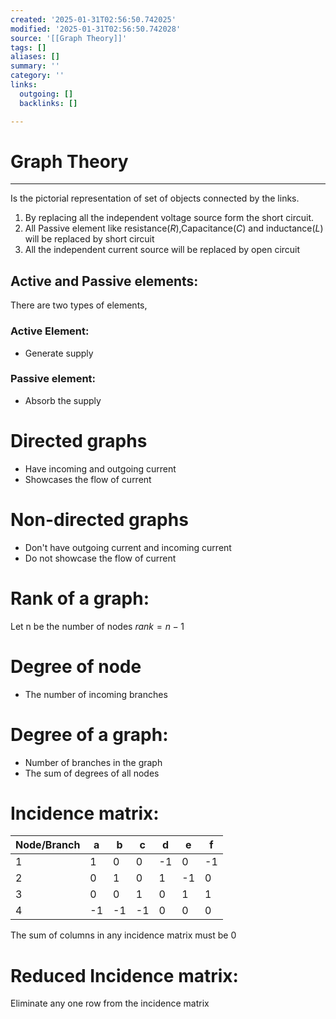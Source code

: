 ```yaml
---
created: '2025-01-31T02:56:50.742025'
modified: '2025-01-31T02:56:50.742028'
source: '[[Graph Theory]]'
tags: []
aliases: []
summary: ''
category: ''
links:
  outgoing: []
  backlinks: []

---
```


# Graph Theory

___
Is the pictorial representation of set of objects connected by the links.


1. By replacing all the independent voltage source form the short circuit.
2. All Passive element like resistance($R$),Capacitance($C$) and inductance($L$) will be replaced by short circuit
3. All the independent current source will be replaced by open circuit


## Active and Passive elements:
There are two types of elements,
### Active Element:
- Generate supply
### Passive element:
- Absorb the supply
# Directed graphs
- Have incoming and outgoing current
- Showcases the flow of current
# Non-directed graphs
- Don't have outgoing current and incoming current
- Do not showcase the flow of current
# Rank of a graph:
Let n be the number of nodes
$rank=n-1$
# Degree of node
- The number of incoming branches

# Degree of a graph:
- Number of branches in the graph
- The sum of degrees of all nodes

# Incidence matrix:

| Node/Branch | a   | b   | c   | d   | e   | f   |
| ----------- | --- | --- | --- | --- | --- | --- |
| 1           | 1   | 0   | 0   | -1  | 0   | -1  |
| 2           | 0   | 1   | 0   | 1   | -1  | 0   |
| 3           | 0   | 0   | 1   | 0   | 1   | 1   |
| 4           | -1  | -1  | -1  | 0   | 0   | 0   |

The sum of columns in any incidence matrix must be 0

# Reduced Incidence matrix:
Eliminate any one row from the incidence matrix 
